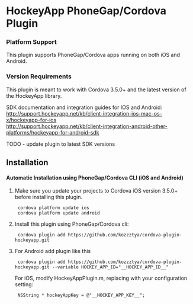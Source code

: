 # HockeyApp PhoneGap/Cordova Plugin

### Platform Support

This plugin supports PhoneGap/Cordova apps running on both iOS and Android.

### Version Requirements

This plugin is meant to work with Cordova 3.5.0+ and the latest version of the HockeyApp library.

SDK documentation and integration guides for IOS and Android:  
http://support.hockeyapp.net/kb/client-integration-ios-mac-os-x/hockeyapp-for-ios  
http://support.hockeyapp.net/kb/client-integration-android-other-platforms/hockeyapp-for-android-sdk  

TODO - update plugin to latest SDK versions 

## Installation

#### Automatic Installation using PhoneGap/Cordova CLI (iOS and Android)
1. Make sure you update your projects to Cordova iOS version 3.5.0+ before installing this plugin.

        cordova platform update ios
        cordova platform update android

2. Install this plugin using PhoneGap/Cordova cli:

        cordova plugin add https://github.com/kozzztya/cordova-plugin-hockeyapp.git

3. For Android add plugin like this

		cordova plugin add https://github.com/kozzztya/cordova-plugin-hockeyapp.git --variable HOCKEY_APP_ID="__HOCKEY_APP_ID__"

   For iOS, modify HockeyAppPlugin.m, replacing with your configuration setting:
     
        NSString * hockeyAppKey = @"__HOCKEY_APP_KEY__";